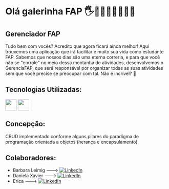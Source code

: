 # Olá galerinha FAP 🖐👩🏽‍💻👨🏽‍💻✨

## Gerenciador FAP
Tudo bem com vocês? Acredito que agora ficará ainda melhor! Aqui trouxemos uma aplicação que irá facilitar e muito sua vida como estudante FAP. 
Sabemos que nossos dias são uma eterna correria, e para que você não se "enrrole" no meio dessa montanha de atividades, desenvolvemos o GerenciaFAP, que será responsável por organizar todas as suas atividades sem que você precise se preocupar com tal. Não é incrível? 🤩

## Tecnologias Utilizadas: 
</div align="middle">

<img align="middle" src="https://img.shields.io/badge/JavaScript-F7DF1E?style=for-the-badge&logo=javascript&logoColor=black" height="35" /> <img align="middle" src="https://img.shields.io/badge/Node.js-43853D?style=for-the-badge&logo=node.js&logoColor=white" height="35"/>

</div>

## Concepção: 
CRUD implementado conforme alguns pilares do paradígma de programação orientada a objetos (herança e encapsulamento).

## Colaboradores:
* Barbara Leimig ---> 
[![LinkedIn](https://img.shields.io/badge/LinkedIn-000?style=for-the-badge&logo=linkedin&logoColor=0E76A8)](https://www.linkedin.com/in/barbaraleimig/)
* Daniela Xavier ---> 
[![LinkedIn](https://img.shields.io/badge/LinkedIn-000?style=for-the-badge&logo=linkedin&logoColor=0E76A8)](https://www.linkedin.com/in/dani-xavier/)
* Erica --->
 [![LinkedIn](https://img.shields.io/badge/LinkedIn-000?style=for-the-badge&logo=linkedin&logoColor=0E76A8)](https://www.linkedin.com/in/ericaribeirolira/)
